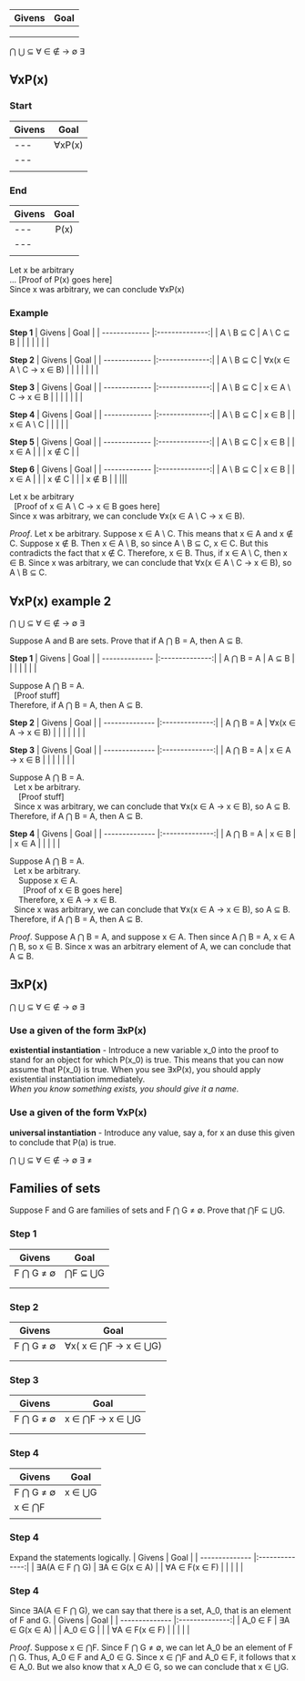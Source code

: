 | Givens         | Goal           | 
| -------------- |:--------------:| 
|                |                | 
|                |                | 
|                |                | 

⋂ ⋃ ⊆ ∀ ∈ ∉ → ∅ ∃ &nbsp;&nbsp;


## ∀xP(x)

### Start
| Givens         | Goal           | 
| ------------- |:--------------:| 
|      ---      |    ∀xP(x)      | 
|      ---      |                | 
|               |                | 


### End

| Givens         | Goal           | 
| ------------- |:--------------:| 
|      ---      |    P(x)        | 
|      ---      |                | 
|               |                | 

Let x be arbitrary  
... [Proof of P(x) goes here]  
Since x was arbitrary, we can conclude ∀xP(x)

### Example

**Step 1**
| Givens         | Goal           | 
| ------------- |:--------------:| 
|   A \ B ⊆ C   |  A \ C ⊆ B     | 
|               |                | 
|               |                | 

**Step 2**
| Givens         | Goal           | 
| ------------- |:--------------:| 
|   A \ B ⊆ C   |  ∀x(x ∈ A \ C → x ∈ B) | 
|               |                | 
|               |                | 

**Step 3**
| Givens         | Goal           | 
| ------------- |:--------------:| 
|   A \ B ⊆ C   |  x ∈ A \ C → x ∈ B | 
|               |                | 
|               |                | 

**Step 4**
| Givens         | Goal           | 
| ------------- |:--------------:| 
|   A \ B ⊆ C   |     x ∈ B      | 
|   x ∈ A \ C   |                | 
|               |                | 

**Step 5**
| Givens         | Goal           | 
| ------------- |:--------------:| 
|   A \ B ⊆ C   |     x ∈ B      | 
|   x ∈ A       |                | 
|   x ∉ C       |                |

**Step 6**
| Givens         | Goal           | 
| ------------- |:--------------:| 
|   A \ B ⊆ C   |     x ∈ B      | 
|   x ∈ A       |                | 
|   x ∉ C       |                |
|   x ∉ B       |                |
|||

Let x be arbitrary  
&nbsp;&nbsp;[Proof of x ∈ A \ C -> x ∈ B goes here]  
Since x was arbitrary, we can conclude ∀x(x ∈ A \ C → x ∈ B).

_Proof_. Let x be arbitrary. Suppose x ∈ A \ C. This means that x ∈ A and x ∉ C. Suppose x ∉ B. Then x ∈ A \ B, so since A \ B ⊆ C, x ∈ C. But this contradicts the fact that x ∉ C. Therefore, x ∈ B. Thus, if x ∈ A \ C, then x ∈ B. Since x was arbitrary, we can conclude that ∀x(x ∈ A \ C → x ∈ B), so A \ B ⊆ C.

## ∀xP(x) example 2

⋂ ⋃ ⊆ ∀ ∈ ∉ → ∅ ∃ &nbsp;&nbsp;

Suppose A and B are sets. Prove that if A ⋂ B = A, then A ⊆ B.

**Step 1**
| Givens         | Goal           | 
| -------------- |:--------------:| 
|  A ⋂ B = A     |     A ⊆ B      | 
|                |                | 
|                |                | 

Suppose A ⋂ B = A.  
&nbsp;&nbsp;[Proof stuff]  
Therefore, if A ⋂ B = A, then A ⊆ B. 

**Step 2**
| Givens         | Goal           | 
| -------------- |:--------------:| 
|  A ⋂ B = A     | ∀x(x ∈ A → x ∈ B) | 
|                |                | 
|                |                | 


**Step 3**
| Givens         | Goal           | 
| -------------- |:--------------:| 
|  A ⋂ B = A     | x ∈ A → x ∈ B  | 
|                |                | 
|                |                | 

Suppose A ⋂ B = A.  
&nbsp;&nbsp;Let x be arbitrary.  
&nbsp;&nbsp;&nbsp;&nbsp;[Proof stuff]    
&nbsp;&nbsp;Since x was arbitrary, we can conclude that ∀x(x ∈ A → x ∈ B), so A ⊆ B.  
Therefore, if A ⋂ B = A, then A ⊆ B. 

**Step 4**
| Givens         | Goal           | 
| -------------- |:--------------:| 
|  A ⋂ B = A     |    x ∈ B       | 
|  x ∈ A         |                | 
|                |                | 

Suppose A ⋂ B = A.  
&nbsp;&nbsp;Let x be arbitrary.  
&nbsp;&nbsp;&nbsp;&nbsp;Suppose x ∈ A.  
&nbsp;&nbsp;&nbsp;&nbsp;&nbsp;&nbsp;[Proof of x ∈ B goes here]  
&nbsp;&nbsp;&nbsp;&nbsp;Therefore, x ∈ A → x ∈ B.  
&nbsp;&nbsp;Since x was arbitrary, we can conclude that ∀x(x ∈ A → x ∈ B), so A ⊆ B.  
Therefore, if A ⋂ B = A, then A ⊆ B. 

_Proof_. Suppose A ⋂ B = A, and suppose x ∈ A. Then since A ⋂ B = A, x ∈ A ⋂ B, so x ∈ B. Since x was an arbitrary element of A, we can conclude that A ⊆ B.  


## ∃xP(x)

⋂ ⋃ ⊆ ∀ ∈ ∉ → ∅ ∃ &nbsp;&nbsp;

### Use a given of the form ∃xP(x)
**existential instantiation** - Introduce a new variable x_0 into the proof to stand for an object for which P(x_0) is true. This means that you can now assume that P(x_0) is true. When you see ∃xP(x), you should apply existential instantiation immediately.  
_When you know something exists, you should give it a name._

### Use a given of the form ∀xP(x)
**universal instantiation** - Introduce any value, say a, for x an duse this given to conclude that P(a) is true.


⋂ ⋃ ⊆ ∀ ∈ ∉ → ∅ ∃ ≠ &nbsp;&nbsp;


## Families of sets

Suppose F and G are families of sets and F ⋂ G ≠ ∅. Prove that ⋂F ⊆ ⋃G.

### Step 1
| Givens         | Goal           | 
| -------------- |:--------------:| 
|   F ⋂ G ≠ ∅    |    ⋂F ⊆ ⋃G     | 
|                |                | 
|                |                | 

### Step 2
| Givens         | Goal           | 
| -------------- |:--------------:| 
|   F ⋂ G ≠ ∅    |   ∀x( x ∈ ⋂F → x ∈ ⋃G)     | 
|                |                | 
|                |                | 

### Step 3
| Givens         | Goal           | 
| -------------- |:--------------:| 
|   F ⋂ G ≠ ∅    |   x ∈ ⋂F → x ∈ ⋃G     | 
|                |                | 
|                |                | 

### Step 4
| Givens         | Goal           | 
| -------------- |:--------------:| 
|   F ⋂ G ≠ ∅    |   x ∈ ⋃G       | 
|    x ∈ ⋂F      |                | 
|                |                | 

### Step 4
Expand the statements logically.
| Givens         | Goal           | 
| -------------- |:--------------:| 
|  ∃A(A ∈ F ⋂ G) | ∃A ∈ G(x ∈ A)  | 
|  ∀A ∈ F(x ∈ F) |                | 
|                |                | 

### Step 4
Since ∃A(A ∈ F ⋂ G), we can say that there is a set, A_0, that is an element of F and G.
| Givens         | Goal           | 
| -------------- |:--------------:| 
|  A_0 ∈ F       | ∃A ∈ G(x ∈ A)  | 
|  A_0 ∈ G       |                |
|  ∀A ∈ F(x ∈ F) |                | 
|                |                | 

_Proof_. Suppose x ∈ ⋂F. Since F ⋂ G ≠ ∅, we can let A_0 be an element of F ⋂ G. Thus, A_0 ∈ F and A_0 ∈ G. Since x ∈ ⋂F and A_0 ∈ F, it follows that x ∈ A_0. But we also know that x A_0 ∈ G, so we can conclude that x ∈ ⋃G.